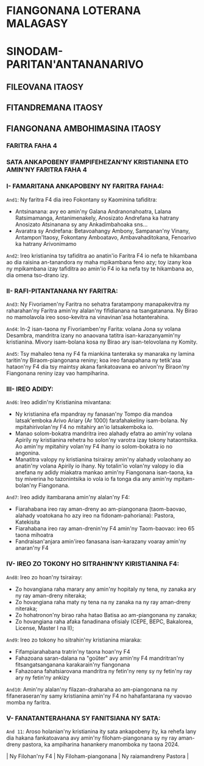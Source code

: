 # FIANGONANA LOTERANA MALAGASY
# SINODAM-PARITAN'ANTANANARIVO
## FILEOVANA ITAOSY
## FITANDREMANA ITAOSY
## FIANGONANA AMBOHIMASINA ITAOSY
### FARITRA FAHA 4


### SATA ANKAPOBENY IFAMPIFEHEZAN'NY KRISTIANINA ETO AMIN'NY FARITRA FAHA 4

### I- FAMARITANA ANKAPOBENY NY FARITRA FAHA4:

`And1`: Ny faritra F4 dia ireo Fokontany sy Kaominina tafiditra:

- Antsinanana: avy eo amin'ny Galana Andranonahoatra, Lalana Ratsimamanga, Antanimenakely, Anosizato Andrefana ka hatrany Anosizato Atsinanana sy any Ankadimbahoaka sns...
- Avaratra sy Andrefana: Betavoahangy Ambony, Sampanan'ny Vinany, Antampon'Itaosy, Fokontany Amboatavo, Ambavahaditokana, Fenoarivo ka hatrany Arivonimamo

`And2`: Ireo kristianina tsy tafiditra ao anatin'io Faritra F4 io nefa te hikambana ao dia raisina an-tanandora ny maha mpikambana feno azy; toy izany koa ny mpikambana izay tafiditra ao amin'io F4 io ka nefa tsy te hikambana ao, dia omena tso-drano izy.

### II- RAFI-PITANTANANA NY FARITRA:

`And3`: Ny Fivoriamen'ny Faritra no sehatra faratampony manapakevitra ny raharahan'ny Faritra amin'ny alalan'ny fifidianana na tsangatanana. Ny Birao no mamolavola ireo soso-kevitra na vinavinan'asa hotanterahina.

`And4`: In-2 isan-taona ny Fivoriamben'ny Farita: volana Jona sy volana Desambra, mandritra izany no anaovana tatitra isan-karazanyamin'ny kristianina. Mivory isam-bolana kosa ny Birao ary isan-telovolana ny Komity.

`And5`: Tsy mahaleo tena ny F4 fa miankina tanteraka sy manaraka ny lamina taritin'ny Biraom-piangonana reniny; koa ireo fanapahana ny tetik'asa hataon'ny F4 dia tsy maintsy akana fankatoavana eo anivon'ny Biraon'ny Fiangonana reniny izay vao hampiharina.

### III- IREO ADIDY:

`And6`: Ireo adidin'ny Kristianina mivantana:
- Ny kristianina efa mpandray ny fanasan'ny Tompo dia mandoa latsak'emboka Arivo Ariary (Ar 1000) farafahakeliny isam-bolana. Ny mpitahirivolan'ny F4 no mitahiry an'io latsakemboka io.
- Manao solom-bokatra mandritra ireo alahady efatra ao amin'ny volana Apirily ny kristianina rehetra ho solon'ny varotra izay tokony hataontsika. Ao amin'ny mpitahiry volan'ny F4 ihany io solom-bokatra io no angonina.
- Manatitra valopy ny kristianina tsirairay amin'ny alahady volaohany ao anatin'ny volana Apirily io ihany. Ny totalin'io volan'ny valopy io dia anefana ny adidy miakatra mankao amin'ny Fiangonana isan-taona, ka tsy miverina ho tazonintsika io vola io fa tonga dia any amin'ny mpitam-bolan'ny Fiangonana.

`And7`: Ireo adidy itambarana amin'ny alalan'ny F4:
- Fiarahabana ireo ray aman-dreny ao am-piangonana (taom-baovao, alahady voatokana ho azy ireo na fidonam-pahoriana): Pastora, Katekisita
- Fiarahabana ireo ray aman-drenin'ny F4 amin'ny Taom-baovao: ireo 65 taona mihoatra
- Fandraisan'anjara amin'ireo fanasana isan-karazany voaray amin'ny anaran'ny F4

### IV- IREO ZO TOKONY HO SITRAHIN'NY KIRISTIANINA F4:

`And8`: Ireo zo hoan'ny tsirairay:
- Zo hovangiana raha marary any amin'ny hopitaly ny tena, ny zanaka ary ny ray aman-dreny niteraka;
- Zo hovangiana raha maty ny tena na ny zanaka na ny ray aman-dreny niteraka;
- Zo hohatronon'ny birao raha hatao Batisa ao am-piangonana ny zanaka;
- Zo hovangiana raha afaka fanadinana ofisialy (CEPE, BEPC, Bakalorea, License, Master I na II);

`And9`: Ireo zo tokony ho sitrahin'ny kristianina miaraka:
- Fifampiarahabana tratrin'ny taona hoan'ny F4
- Fahazoana saran-dalana na "goûter" avy amin'ny F4 mandritran'ny fitsangatsanganana karakarain'ny fiangonana
- Fahazoana fahatsiarovana mandritra ny fetin'ny reny sy ny fetin'ny ray ary ny fetin'ny ankizy

`And10`: Amin'ny alalan'ny filazan-draharaha ao am-piangonana na ny fifaneraseran'ny samy kristianina amin'ny F4 no hahafantarana ny vaovao momba ny faritra.

### V- FANATANTERAHANA SY FANITSIANA NY SATA:

`And 11`: Aroso holanian'ny kristianina ity sata ankapobeny ity, ka rehefa lany dia hakana fankatoavana avy amin'ny filoham-piangonana sy ny ray aman-dreny pastora, ka ampiharina hanankery manomboka ny taona 2024.

| Ny Filohan'ny F4 | Ny Filoham-piangonana | Ny raiamandreny Pastora |









